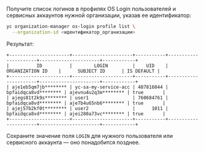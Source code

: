 Получите список логинов в профилях OS Login пользователей и сервисных аккаунтов нужной организации, указав ее идентификатор:

```bash
yc organization-manager os-login profile list \
  --organization-id <идентификатор_организации>
```

Результат:

```text
+----------------------+----------------------+-----------+----------------------+----------------------+------------+
|          ID          |        LOGIN         |    UID    |   ORGANIZATION ID    |      SUBJECT ID      | IS DEFAULT |
+----------------------+----------------------+-----------+----------------------+----------------------+------------+
| aje1eb5qm7jb******** | yc-sa-my-service-acc | 487816044 | bpfaidqca8vd******** | ajevnu4u2q3m******** | true       |
| ajegs81t2k9s******** | user1                | 760684761 | bpfaidqca8vd******** | aje7b4u65nb6******** | true       |
| ajej57b2kf0t******** | user2                |      1011 | bpfaidqca8vd******** | ajei280a73vc******** | true       |
+----------------------+----------------------+-----------+----------------------+----------------------+------------+
```

Сохраните значение поля `LOGIN` для нужного пользователя или сервисного аккаунта — оно понадобится позднее.